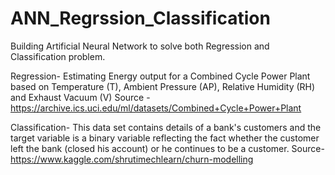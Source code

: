 # ANN_Regrssion_Classification
Building Artificial Neural Network to solve both Regression and Classification problem. 

Regression- Estimating Energy output for a Combined Cycle Power Plant based on Temperature (T), Ambient Pressure (AP), Relative Humidity (RH) and Exhaust Vacuum (V)
Source - https://archive.ics.uci.edu/ml/datasets/Combined+Cycle+Power+Plant

Classification- This data set contains details of a bank's customers and the target variable is a binary variable reflecting the fact whether the customer left the bank (closed his account) or he continues to be a customer.
Source-https://www.kaggle.com/shrutimechlearn/churn-modelling
